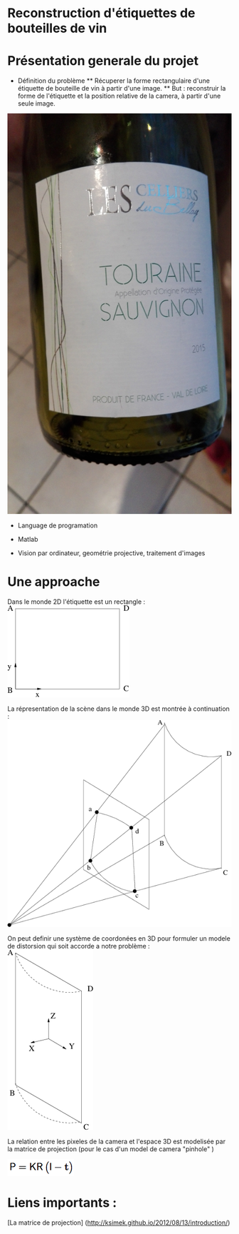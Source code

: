 Reconstruction d'étiquettes de bouteilles de vin
==================================================


# Présentation generale du projet

* Définition du problème 
  ** Récuperer la forme rectangulaire d'une étiquette de bouteille de vin à
     partir d'une image.
  ** But : reconstruir la forme de l'étiquette et la position relative de la
     camera, à partir d'une seule image.

<img src="./images/img2.jpg" />

* Language de programation

 + Matlab

* Vision par ordinateur, geométrie projective, traitement d'images

# Une approache

Dans le monde 2D l'étiquette est un rectangle :
<img src="./images/doc/label.png" />

La répresentation de la scène dans le monde 3D est montrée à continuation :
<img src="./images/doc/image.png" />

On peut definir une système de coordonées en 3D pour formuler un modele de 
distorsion qui soit accorde a notre problème :
<img src="./images/doc/coordinates.png" />

La relation entre les pixeles de la camera et l'espace 3D est modelisée par la 
matrice de projection (pour le cas d'un model de camera "pinhole" )

<img src="./images/doc/pMatrix.png" />


# Liens importants :
[La matrice de projection] (http://ksimek.github.io/2012/08/13/introduction/)



